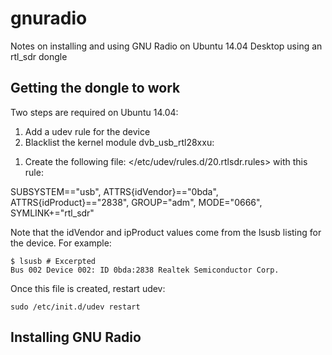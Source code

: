 # gnuradio
Notes on installing and using GNU Radio on Ubuntu 14.04 Desktop using an rtl_sdr dongle

## Getting the dongle to work
Two steps are required on Ubuntu 14.04:

1. Add a udev rule for the device
2. Blacklist the kernel module dvb_usb_rtl28xxu:

1) Create the following file: </etc/udev/rules.d/20.rtlsdr.rules> with this rule:

SUBSYSTEM=="usb", ATTRS{idVendor}=="0bda", ATTRS{idProduct}=="2838", GROUP="adm", MODE="0666", SYMLINK+="rtl_sdr"

Note that the idVendor and ipProduct values come from the lsusb listing for the device. For example:
```
$ lsusb # Excerpted
Bus 002 Device 002: ID 0bda:2838 Realtek Semiconductor Corp.
```
Once this file is created, restart udev:
```
sudo /etc/init.d/udev restart
```
## Installing GNU Radio
